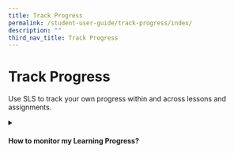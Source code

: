 ```yaml
---
title: Track Progress
permalink: /student-user-guide/track-progress/index/
description: ""
third_nav_title: Track Progress
---
```

<h1>Track Progress</h1>
<p>Use SLS to track your own progress within and across lessons and assignments.</p>


<details><summary><h4>How to monitor my Learning Progress?</h4></summary>
<ul>
    <li><a target="_blank" href="/track-progress/about-learning-progress/">(1) Access Learning Progress</a></li>
    <li><a target="_blank" href="/student-user-guide/track-progress/view-by-topic/">(2a) View by Topic</a></li>
    <li><a target="_blank" href="/student-user-guide/track-progress/view-by-month/">(2b) View by Month</a></li>
    <li><a target="_blank" href="/student-user-guide/track-progress/view-by-question/">(2c) View by Question</a></li>
</ul>
  </details>